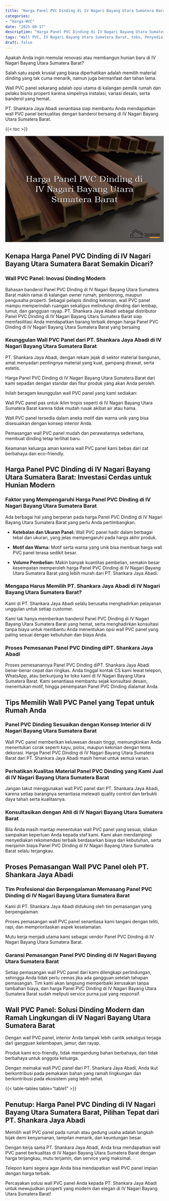 ```yaml
---
title: "Harga Panel PVC Dinding di IV Nagari Bayang Utara Sumatera Barat"
categories: 
- "Harga-WVC"
date: "2025-08-17"
description: "Harga Panel PVC Dinding di IV Nagari Bayang Utara Sumatera Barat bagi rumah, office, dan toko. Material terbaik, variasi motif, variasi warna elegan, dengan servis pemasangan oleh teknisi berpengalaman dan garansi resmi!|Servis penjualan Panel PVC Dinding di IV Nagari Bayang Utara Sumatera Barat untuk kebutuhan rumah, office, atau ritel, dengan material berkualitas dan pemasangan oleh tim ahli serta jaminan resmi.|Alternatif Panel PVC Dinding di IV Nagari Bayang Utara Sumatera Barat yang terpercaya bagi hunian, kantor, dan toko, dengan material unggulan dan pemasangan oleh teknisi berpengalaman dan kepastian resmi.|Penyediaan Panel PVC Dinding di IV Nagari Bayang Utara Sumatera Barat bagi tempat tinggal, kantor, serta gerai, beserta material berkualitas dan penempatan dikerjakan oleh tim berpengalaman, dilengkapi dengan kepastian resmi.}"
tags: "Wall PVC, IV Nagari Bayang Utara Sumatera Barat, toko, Penyedia, distributor"
draft: false
---
```


Apakah Anda ingin memulai renovasi atau membangun hunian baru di IV Nagari Bayang Utara Sumatera Barat?

Salah satu aspek krusial yang biasa diperhatikan adalah memilih material dinding yang tak cuma menarik, namun juga bermanfaat dan tahan lama.

Wall PVC panel sekarang adalah opsi utama di kalangan pemilik rumah dan pelaku bisnis properti karena simpelnya instalasi, variasi desain, serta banderol yang hemat.

PT. Shankara Jaya Abadi senantiasa siap membantu Anda mendapatkan wall PVC panel berkualitas dengan banderol bersaing di IV Nagari Bayang Utara Sumatera Barat.

{{< toc >}}

![Harga Panel PVC Dinding di IV Nagari Bayang Utara Sumatera Barat](/images/Harga-WVC/Harga-Panel-PVC-Dinding-di-IV-Nagari-Bayang-Utara-Sumatera-Barat.png)


## Kenapa Harga Panel PVC Dinding di IV Nagari Bayang Utara Sumatera Barat Semakin Dicari?

### Wall PVC Panel: Inovasi Dinding Modern

Bahasan banderol Panel PVC Dinding di IV Nagari Bayang Utara Sumatera Barat makin ramai di kalangan owner rumah, pemborong, maupun pengusaha properti. Sebagai pelapis dinding kekinian, wall PVC panel mampu memperindah ruangan sekaligus melindungi dinding dari lembap, lumut, dan gangguan rayap. PT. Shankara Jaya Abadi sebagai distributor Panel PVC Dinding di IV Nagari Bayang Utara Sumatera Barat siap memfasilitasi Anda mendapatkan barang terbaik dengan harga Panel PVC Dinding di IV Nagari Bayang Utara Sumatera Barat yang bersaing

### Keunggulan Wall PVC Panel dari PT. Shankara Jaya Abadi di IV Nagari Bayang Utara Sumatera Barat

PT. Shankara Jaya Abadi, dengan rekam jejak di sektor material bangunan, amat menyadari pentingnya material yang kuat, gampang dirawat, serta estetis.

Harga Panel PVC Dinding di IV Nagari Bayang Utara Sumatera Barat dari kami sepadan dengan standar dan fitur produk yang akan Anda peroleh.

Inilah beragam keunggulan wall PVC panel yang kami sediakan:

Wall PVC panel pas untuk iklim tropis seperti di IV Nagari Bayang Utara Sumatera Barat karena tidak mudah rusak akibat air atau hama.

Wall PVC panel tersedia dalam aneka motif dan warna unik yang bisa disesuaikan dengan konsep interior Anda.

Pemasangan wall PVC panel mudah dan perawatannya sederhana, membuat dinding tetap terlihat baru.

Keamanan keluarga aman karena wall PVC panel kami bebas dari zat berbahaya dan eco-friendly.

## Harga Panel PVC Dinding di IV Nagari Bayang Utara Sumatera Barat: Investasi Cerdas untuk Hunian Modern

### Faktor yang Mempengaruhi Harga Panel PVC Dinding di IV Nagari Bayang Utara Sumatera Barat

Ada berbagai hal yang berperan pada harga Panel PVC Dinding di IV Nagari Bayang Utara Sumatera Barat yang perlu Anda pertimbangkan.

- **Ketebalan dan Ukuran Panel:** Wall PVC panel hadir dalam berbagai tebal dan ukuran, yang jelas mempengaruhi pada harga akhir produk.

- **Motif dan Warna:** Motif serta warna yang unik bisa membuat harga wall PVC panel terasa sedikit besar.

- **Volume Pembelian:** Makin banyak kuantitas pembelian, semakin besar kesempatan memperoleh harga Panel PVC Dinding di IV Nagari Bayang Utara Sumatera Barat yang lebih murah dari PT. Shankara Jaya Abadi.

### Mengapa Harus Memilih PT. Shankara Jaya Abadi di IV Nagari Bayang Utara Sumatera Barat?

Kami di PT. Shankara Jaya Abadi selalu berusaha menghadirkan pelayanan unggulan untuk setiap customer.

Kami tak hanya memberikan banderol Panel PVC Dinding di IV Nagari Bayang Utara Sumatera Barat yang hemat, serta menghadirkan konsultasi tanpa biaya untuk membantu Anda menentukan opsi wall PVC panel yang paling sesuai dengan kebutuhan dan biaya Anda.

### Proses Pemesanan Panel PVC Dinding diPT. Shankara Jaya Abadi

Proses pemesanannya Panel PVC Dinding diPT. Shankara Jaya Abadi benar-benar cepat dan ringkas. Anda tinggal kontak CS kami lewat telepon, WhatsApp, atau berkunjung ke toko kami di IV Nagari Bayang Utara Sumatera Barat. Kami senantiasa membantu sejak konsultasi desain, menentukan motif, hingga penempatan Panel PVC Dinding dialamat Anda.

## Tips Memilih Wall PVC Panel yang Tepat untuk Rumah Anda

### Panel PVC Dinding Sesuaikan dengan Konsep Interior di IV Nagari Bayang Utara Sumatera Barat

Wall PVC panel memberikan keluwesan desain tinggi, memungkinkan Anda menentukan corak seperti kayu, polos, maupun kekinian dengan tema dekorasi. Harga Panel PVC Dinding di IV Nagari Bayang Utara Sumatera Barat dari PT. Shankara Jaya Abadi masih hemat untuk semua varian.

### Perhatikan Kualitas Material Panel PVC Dinding yang Kami Jual di IV Nagari Bayang Utara Sumatera Barat

Jangan takut menggunakan wall PVC panel dari PT. Shankara Jaya Abadi, karena setiap barangnya senantiasa melewati quality control dan terbukti daya tahan serta kualitasnya.

### Konsultasikan dengan Ahli di IV Nagari Bayang Utara Sumatera Barat

Bila Anda masih mantap menentukan wall PVC panel yang sesuai, silakan sampaikan keperluan Anda kepada staf kami. Kami akan mendampingi menyediakan rekomendasi terbaik berdasarkan biaya dan kebutuhan, serta menjamin biaya Panel PVC Dinding di IV Nagari Bayang Utara Sumatera Barat selalu terjangkau.

## Proses Pemasangan Wall PVC Panel oleh PT. Shankara Jaya Abadi

### Tim Profesional dan Berpengalaman Memasang Panel PVC Dinding di IV Nagari Bayang Utara Sumatera Barat

Kami di PT. Shankara Jaya Abadi didukung oleh tim pemasangan yang berpengalaman.

Proses pemasangan wall PVC panel senantiasa kami tangani dengan teliti, rapi, dan memprioritaskan aspek keselamatan.

Mutu kerja menjadi utama kami sebagai vendor Panel PVC Dinding di IV Nagari Bayang Utara Sumatera Barat.

### Garansi Pemasangan Panel PVC Dinding di IV Nagari Bayang Utara Sumatera Barat

Setiap pemasangan wall PVC panel dari kami dilengkapi perlindungan, sehingga Anda tidak perlu cemas jika ada gangguan setelah tahapan pemasangan. Tim kami akan langsung memperbaiki kerusakan tanpa tambahan biaya, dan harga Panel PVC Dinding di IV Nagari Bayang Utara Sumatera Barat sudah meliputi service purna jual yang responsif.

## Wall PVC Panel: Solusi Dinding Modern dan Ramah Lingkungan di IV Nagari Bayang Utara Sumatera Barat

Dengan wall PVC panel, interior Anda tampak lebih cantik sekaligus terjaga dari gangguan kelembapan, jamur, dan rayap.

Produk kami eco-friendly, tidak mengandung bahan berbahaya, dan tidak berbahaya untuk anggota keluarga.

Dengan memakai wall PVC panel dari PT. Shankara Jaya Abadi, Anda ikut berkontribusi pada pemakaian bahan yang ramah lingkungan dan berkontribusi pada ekosistem yang lebih sehat.

{{< table-tables table="table1" >}}

## Penutup: Harga Panel PVC Dinding di IV Nagari Bayang Utara Sumatera Barat, Pilihan Tepat dari PT. Shankara Jaya Abadi

Memilih wall PVC panel pada rumah atau gedung usaha adalah langkah bijak demi kenyamanan, tampilan menarik, dan keuntungan besar.

Dengan kerja sama PT. Shankara Jaya Abadi, Anda bisa mendapatkan wall PVC panel berkualitas di IV Nagari Bayang Utara Sumatera Barat dengan harga terjangkau, mutu terjamin, dan service yang maksimal.

Telepon kami segera agar Anda bisa mendapatkan wall PVC panel impian dengan harga terbaik.

Percayakan solusi wall PVC panel Anda kepada PT. Shankara Jaya Abadi untuk mewujudkan properti yang modern dan elegan di IV Nagari Bayang Utara Sumatera Barat!